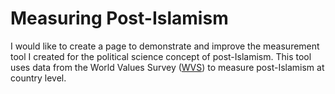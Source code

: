# Measuring Post-Islamism
I would like to create a page to demonstrate and improve the measurement tool I created for the political science concept of post-Islamism. This tool uses data from the World Values Survey (<a href="http://www.worldvaluessurvey.org/wvs.jsp">WVS</a>) to measure post-Islamism at country level.
